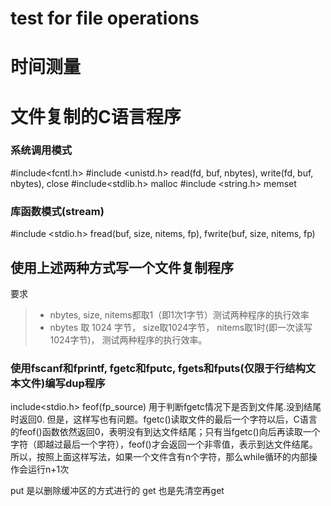 # test for file operations
# 时间测量
## 
# 文件复制的C语言程序
### 系统调用模式
#include<fcntl.h>
#include <unistd.h>
read(fd, buf, nbytes), write(fd, buf, nbytes), close
#include<stdlib.h>
malloc
#include <string.h>
memset
### 库函数模式(stream)
#include <stdio.h>
fread(buf, size, nitems, fp), fwrite(buf, size, nitems, fp)
## 使用上述两种方式写一个文件复制程序
要求
> * nbytes, size, nitems都取1（即1次1字节）测试两种程序的执行效率
> * nbytes 取 1024 字节， size取1024字节， nitems取1时(即一次读写1024字节)， 测试两种程序的执行效率。
### 使用fscanf和fprintf, fgetc和fputc, fgets和fputs(仅限于行结构文本文件)编写dup程序
include<stdio.h>
feof(fp_source) 用于判断fgetc情况下是否到文件尾.没到结尾时返回0.
但是，这样写也有问题。fgetc()读取文件的最后一个字符以后，C语言的feof()函数依然返回0，表明没有到达文件结尾；只有当fgetc()向后再读取一个字符（即越过最后一个字符），feof()才会返回一个非零值，表示到达文件结尾。
所以，按照上面这样写法，如果一个文件含有n个字符，那么while循环的内部操作会运行n+1次

put 是以删除缓冲区的方式进行的
get 也是先清空再get
